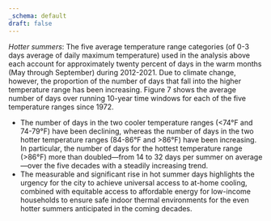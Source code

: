 ```yaml
---
_schema: default
draft: false
---
```

*Hotter summers*: The five average temperature range categories (of 0-3 days average of daily maximum temperature) used in the analysis above each account for approximately twenty percent of days in the warm months (May through September) during 2012-2021. Due to climate change, however, the proportion of the number of days that fall into the higher temperature range has been increasing. Figure 7 shows the average number of days over running 10-year time windows for each of the five temperature ranges since 1972.

* The number of days in the two cooler temperature ranges (&lt;74°F and 74-79°F) have been declining, whereas the number of days in the two hotter temperature ranges (84-86°F and &gt;86°F) have been increasing. In particular, the number of days for the hottest temperature range (&gt;86°F) more than doubled—from 14 to 32 days per summer on average—over the five decades with a steadily increasing trend.
* The measurable and significant rise in hot summer days highlights the urgency for the city to achieve universal access to at-home cooling, combined with equitable access to affordable energy for low-income households to ensure safe indoor thermal environments for the even hotter summers anticipated in the coming decades.